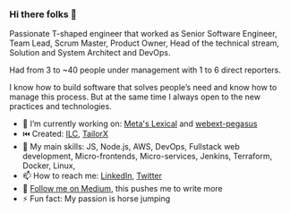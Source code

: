 ### Hi there folks 👋

Passionate T-shaped engineer that worked as Senior Software Engineer, Team Lead, Scrum Master, Product Owner, Head of the technical stream, Solution and System Architect and DevOps. 

Had from 3 to ~40 people under management with 1 to 6 direct reporters. 

I know how to build software that solves people’s need and know how to manage this process. But at the same time I always open to the new practices and technologies.

- 🔭 I’m currently working on: [Meta's Lexical](https://github.com/facebook/lexical) and [webext-pegasus](https://github.com/StyleT/webext-pegasus)
- ⏮️ Created: [ILC](https://github.com/namecheap/ilc), [TailorX](https://github.com/StyleT/tailorx) 
- 🌟 My main skills: JS, Node.js, AWS, DevOps, Fullstack web development, Micro-frontends, Micro-services, Jenkins, Terraform, Docker, Linux, 
- 📫 How to reach me: [LinkedIn](https://www.linkedin.com/in/vladfedosov/), [Twitter](https://twitter.com/vladlen_fedosov)
- 🚨 [Follow me on Medium](https://medium.com/@vlad.fedosov), this pushes me to write more
- ⚡ Fun fact: My passion is horse jumping


<!--
**StyleT/StyleT** is a ✨ _special_ ✨ repository because its `README.md` (this file) appears on your GitHub profile.

Here are some ideas to get you started:

- 🔭 I’m currently working on ...
- 🌱 I’m currently learning ...
- 👯 I’m looking to collaborate on ...
- 🤔 I’m looking for help with ...
- 💬 Ask me about ...
- 📫 How to reach me: ...
- 😄 Pronouns: ...
- ⚡ Fun fact: ...
-->
